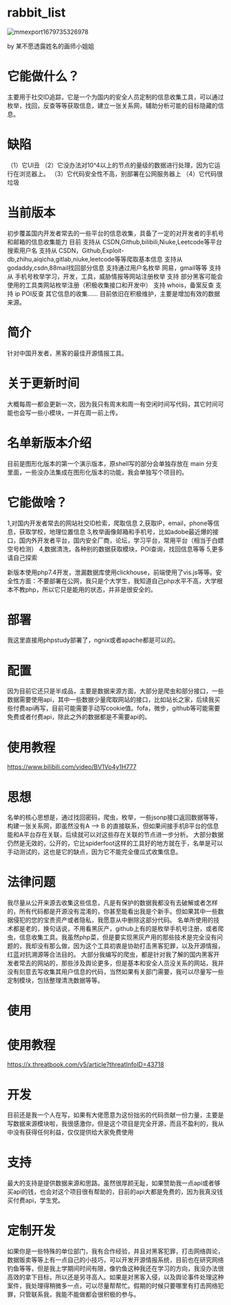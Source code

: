 # rabbit_list
![mmexport1679735326978](https://user-images.githubusercontent.com/43908812/227708265-8259a756-90b9-4b8b-92b8-777054266f19.jpg)

by 某不愿透露姓名的画师小姐姐

# 它能做什么？
主要用于社交ID追踪，它是一个为国内的安全人员定制的信息收集工具，可以通过枚举，找回，反查等等获取信息，建立一张关系网，辅助分析可能的目标隐藏的信息。

# 缺陷
（1）它UI丑
（2）它没办法对10^4以上的节点的量级的数据进行处理，因为它运行在浏览器上。
（3）它代码安全性不高，别部署在公网服务器上
（4）它代码很垃圾

# 当前版本
初步覆盖国内开发者常去的一些平台的信息收集，具备了一定的对开发者的手机号和邮箱的信息收集能力
目前
支持从 CSDN,Github,bilibili,Niuke,Leetcode等平台搜索用户名
支持从 CSDN，Github,Exploit-db,zhihu,aiqicha,gitlab,niuke,leetcode等等爬取基本信息
支持从 godaddy,csdn,88mail找回部分信息
支持通过用户名枚举 网易，gmail等等
支持从 手机号枚举学习，开发，工具，威胁情报等网站注册枚举
支持 部分黑客可能会使用的工具类网站枚举注册（积极收集接口和开发中）
支持 whois，备案反查
支持 ip POI反查
其它信息的收集......
目前依旧在积极维护，主要是增加有效的数据来源。
 
# 简介
针对中国开发者，黑客的最佳开源情报工具。

# 关于更新时间
大概每周一都会更新一次，因为我只有周末和周一有空闲时间写代码，其它时间可能也会写一些小模块，一并在周一前上传。

# 名单新版本介绍
目前是图形化版本的第一个演示版本，原shell写的部分会单独存放在 main 分支 里面，一些没办法集成在图形化版本的功能，我会单独写个项目的。
# 它能做啥？
1,对国内开发者常去的网站社交ID检索，爬取信息
2,获取IP，email，phone等信息，获取学校，地理位置信息
3,枚举画像邮箱和手机号，比如adobe最近爆的接口，国内外开发者平台，国内安全厂商，论坛，学习平台，常用平台（相当于白嫖空号检测）
4,数据清洗，各种别的数据获取模块，POI查询，找回信息等等
5,更多请自己探索

新版本使用php7.4开发，泄漏数据库使用clickhouse，前端使用了vis.js等等。安全性方面：不要部署在公网，我只是个大学生，我知道自己php水平不高，大学根本不教php，所以它只是能用的状态，并非是很安全的。

# 部署 

我这里直接用phpstudy部署了，ngnix或者apache都是可以的。

# 配置

因为目前它还只是半成品，主要是数据来源方面，大部分是爬虫和部分接口，一些数据需要使用api，其中一些数据少量爬取网站的接口，比如站长之家，后续我买些付费api再写，目前可能需要手动写cookie值。fofa，微步，github等可能需要免费或者付费api，除此之外的数据都是不需要api的。

# 使用教程

https://www.bilibili.com/video/BV1Vo4y1H777

# 思想
名单的核心思想是，通过找回密码，爬虫，枚举，一些jsonp接口返回数据等等，构建一张关系网，即虽然没有A --> B 的直接联系，但如果间接手机B平台的信息能和A平台存在关联，后续就可以对这些存在关联的节点进一步分析。
大部分数据仍然是无效的，公开的，它比spiderfoot这样的工具好的地方就在于，名单是可以手动测试的，这也是它的缺点，因为它不能完全傻瓜式收集信息。
# 法律问题
我尽量从公开来源去收集这些信息，凡是有保护的数据我都没有去破解或者怎样的，所有代码都是开源没有混淆的，你甚至能看出我是个新手。但如果其中一些数据侵犯的您的宝贵资产或者隐私，我愿意从中删除这部分代码。
名单所使用的技术都是老的，换句话说，不用看黑灰产，github上有的是枚举手机号注册，或者爬虫，信息收集工具。我虽然php菜，但是要实现黑灰产用的那些技术是完全没有问题的，我却没有那么做，因为这个工具初衷是协助打击黑客犯罪，以及开源情报，红蓝对抗溯源等合法目的。
大部分我编写的爬虫，都是针对我了解的国内黑客开发者常去的网站的，那些涉及舆论更多，但是基本和安全人员没关系的网站，我并没有刻意去写收集其用户信息的代码，当然如果有关部门需要，我可以尽量写一些定制模块，包括整理清洗数据等等。

# 使用
# 使用教程

https://x.threatbook.com/v5/article?threatInfoID=43718

# 开发

目前还是我一个人在写，如果有大佬愿意为这份拙劣的代码贡献一份力量，主要是写数据来源模块啦，我很感激你，但是这个项目是完全开源，而且不盈利的，我从中没有获得任何利益，仅仅提供给大家免费使用

# 支持

最大的支持是提供数据来源和思路。虽然很厚颜无耻，如果赞助我一点api或者够买api的钱，也会对这个项目很有帮助的，目前的api大都是免费的，因为我真没钱买付费api，学生党。

# 定制开发

如果你是一些特殊的单位部门，我有合作经验，并且对黑客犯罪，打击网络舆论，数据贩卖等等上有一点自己的小技巧，可以开发开源情报系统，目前也在研究网络钓鱼等等，但是我上学期间时间有限，像钓鱼这种我还在学习的方向，我没办法很高效的拿下目标，所以还是另寻高人。如果是对黑客入侵，以及舆论事件处理这种案件，我处理得稍微多一点，可以尽量帮帮忙。假期的时候只要哪里有打击网络犯罪，只管联系我，我能不能做都会很积极的参与。
